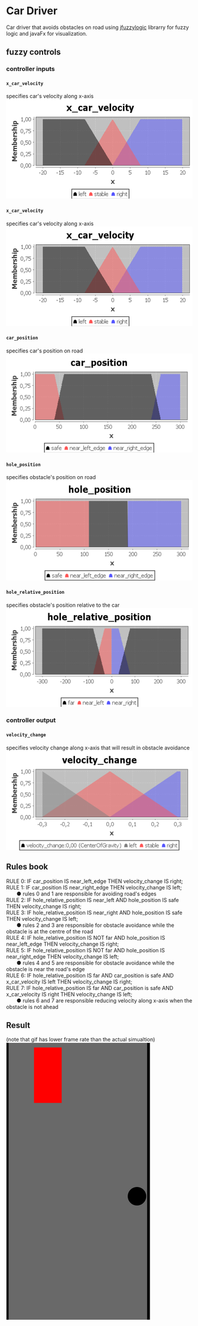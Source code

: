 # Car Driver
Car driver that avoids obstacles on road using [jfuzzylogic](http://jfuzzylogic.sourceforge.net/html/index.html) librarry for fuzzy logic and javaFx for visualization.

## fuzzy controls
### controller inputs
#### `x_car_velocity`
specifies car's velocity along x-axis <br>
![image](charts/x_car_velocity.PNG)
#### `x_car_velocity`
specifies car's velocity along x-axis <br>
![image](charts/x_car_velocity.PNG)
#### `car_position`
specifies car's position on road <br>
![image](charts/car_position.PNG)
#### `hole_position`
specifies obstacle's position on road <br>
![image](charts/hole_position.PNG)
#### `hole_relative_position`
specifies obstacle's position relative to the car <br>
![image](charts/hole_relative_position.PNG)
### controller output
#### `velocity_change`
specifies velocity change along x-axis that will result in obstacle avoidance <br>
![image](charts/velocity_change.PNG) <br>
## Rules book
RULE 0: IF car_position IS near_left_edge THEN velocity_change IS right; <br>
RULE 1: IF car_position IS near_right_edge THEN velocity_change IS left; <br>
  ● rules 0 and 1 are responsible for avoiding road's edges <br> 
RULE 2: IF hole_relative_position IS near_left AND hole_position IS safe THEN velocity_change IS right; <br>
RULE 3: IF hole_relative_position IS near_right AND hole_position IS safe THEN velocity_change IS left; <br>
  ● rules 2 and 3 are responsible for obstacle avoidance while the obstacle is at the centre of the road <br> 
RULE 4: IF hole_relative_position IS NOT far AND hole_position IS near_left_edge THEN velocity_change IS right; <br>
RULE 5: IF hole_relative_position IS NOT far AND hole_position IS near_right_edge THEN velocity_change IS left; <br>
  ● rules 4 and 5 are responsible for obstacle avoidance while the obstacle is near the road's edge <br> 
RULE 6: IF hole_relative_position IS far AND car_position is safe AND x_car_velocity IS left THEN velocity_change IS right; <br>
RULE 7: IF hole_relative_position IS far AND car_position is safe AND x_car_velocity IS right THEN velocity_change IS left; <br>
  ● rules 6 and 7 are responsible reducing velocity along x-axis when the obstacle is not ahead <br> 
  
## Result
(note that gif has lower frame rate than the actual simualtion) <br>
![gif](result/driver2.gif)
